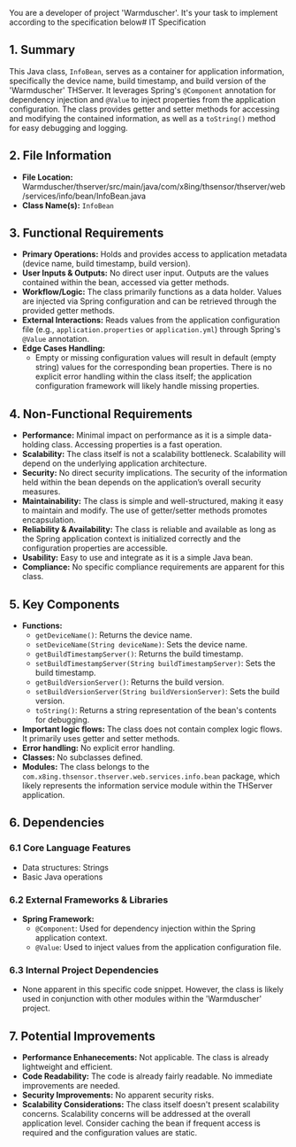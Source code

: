 You are a developer of project 'Warmduscher'. It's your task to implement according to the specification below# IT Specification

## 1. Summary

This Java class, `InfoBean`, serves as a container for application information, specifically the device name, build timestamp, and build version of the 'Warmduscher' THServer. It leverages Spring's `@Component` annotation for dependency injection and `@Value` to inject properties from the application configuration. The class provides getter and setter methods for accessing and modifying the contained information, as well as a `toString()` method for easy debugging and logging.

## 2. File Information

- **File Location:** Warmduscher/thserver/src/main/java/com/x8ing/thsensor/thserver/web/services/info/bean/InfoBean.java
- **Class Name(s):** `InfoBean`

## 3. Functional Requirements

- **Primary Operations:** Holds and provides access to application metadata (device name, build timestamp, build version).
- **User Inputs & Outputs:** No direct user input. Outputs are the values contained within the bean, accessed via getter methods.
- **Workflow/Logic:** The class primarily functions as a data holder. Values are injected via Spring configuration and can be retrieved through the provided getter methods.
- **External Interactions:** Reads values from the application configuration file (e.g., `application.properties` or `application.yml`) through Spring's `@Value` annotation.
- **Edge Cases Handling:**
    - Empty or missing configuration values will result in default (empty string) values for the corresponding bean properties. There is no explicit error handling within the class itself; the application configuration framework will likely handle missing properties.

## 4. Non-Functional Requirements

- **Performance:**  Minimal impact on performance as it is a simple data-holding class. Accessing properties is a fast operation.
- **Scalability:**  The class itself is not a scalability bottleneck. Scalability will depend on the underlying application architecture.
- **Security:** No direct security implications.  The security of the information held within the bean depends on the application’s overall security measures.
- **Maintainability:** The class is simple and well-structured, making it easy to maintain and modify.  The use of getter/setter methods promotes encapsulation.
- **Reliability & Availability:** The class is reliable and available as long as the Spring application context is initialized correctly and the configuration properties are accessible.
- **Usability:** Easy to use and integrate as it is a simple Java bean.
- **Compliance:** No specific compliance requirements are apparent for this class.

## 5. Key Components

- **Functions:**
    - `getDeviceName()`: Returns the device name.
    - `setDeviceName(String deviceName)`: Sets the device name.
    - `getBuildTimestampServer()`: Returns the build timestamp.
    - `setBuildTimestampServer(String buildTimestampServer)`: Sets the build timestamp.
    - `getBuildVersionServer()`: Returns the build version.
    - `setBuildVersionServer(String buildVersionServer)`: Sets the build version.
    - `toString()`: Returns a string representation of the bean's contents for debugging.
- **Important logic flows:** The class does not contain complex logic flows. It primarily uses getter and setter methods.
- **Error handling:** No explicit error handling.
- **Classes:**  No subclasses defined.
- **Modules:** The class belongs to the `com.x8ing.thsensor.thserver.web.services.info.bean` package, which likely represents the information service module within the THServer application.

## 6. Dependencies

### 6.1 Core Language Features
- Data structures: Strings
- Basic Java operations

### 6.2 External Frameworks & Libraries
- **Spring Framework:**
    - `@Component`: Used for dependency injection within the Spring application context.
    - `@Value`: Used to inject values from the application configuration file.

### 6.3 Internal Project Dependencies
- None apparent in this specific code snippet. However, the class is likely used in conjunction with other modules within the 'Warmduscher' project.

## 7. Potential Improvements

- **Performance Enhanecements:** Not applicable. The class is already lightweight and efficient.
- **Code Readability:** The code is already fairly readable. No immediate improvements are needed.
- **Security Improvements:** No apparent security risks.
- **Scalability Considerations:** The class itself doesn't present scalability concerns. Scalability concerns will be addressed at the overall application level. Consider caching the bean if frequent access is required and the configuration values are static.
